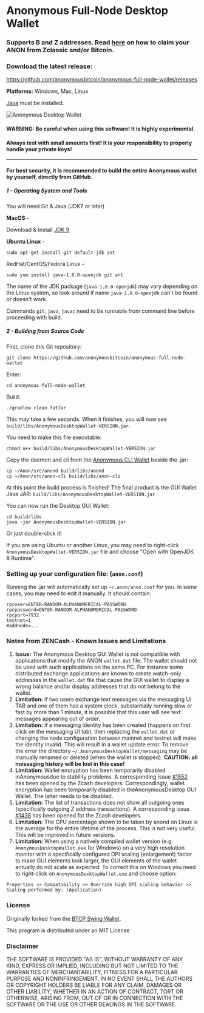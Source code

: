 # Anonymous Full-Node Desktop Wallet

### Supports B and Z addresses. Read [here](https://github.com/anonymousbitcoin/anonymous-full-node-wallet/blob/master/claim-anon.md) on how to claim your ANON from Zclassic and/or Bitcoin.

### Download the latest release:
https://github.com/anonymousbitcoin/anonymous-full-node-wallet/releases


**Platforms:** Windows, Mac, Linux

[Java](https://java.com/en/download/) must be installed.


![Anonymous Desktop Wallet](https://github.com/anonymousbitcoin/anonymous-full-node-wallet/raw/master/docs/WalletPreview.png "Anonymous Desktop Wallet")


#### WARNING: Be careful when using this software! It is highly experimental.
#### Always test with small amounts first! It is your responsibility to properly handle your private keys!

---

#### For best security, it is recommended to build the entire Anonymous wallet by yourself, directly from GitHub.

##### 1 - Operating System and Tools

   You will need Git & Java (JDK7 or later)

   **MacOS -**

   Download & Install [JDK 9](http://www.oracle.com/technetwork/java/javase/downloads/jdk9-downloads-3848520.html)

   **Ubuntu Linux -**
   ```
   sudo apt-get install git default-jdk ant
   ```
   RedHat/CentOS/Fedora Linux -
   ```
   sudo yum install java-1.8.0-openjdk git ant
   ```
   The name of the JDK package (`java-1.8.0-openjdk`) may vary depending on the Linux system, so look around if name `java-1.8.0-openjdk` can't be found or doesn't work.

   Commands `git`, `java`, `javac` need to be runnable from command line
   before proceeding with build.

##### 2 - Building from Source Code

   First, clone this Git repository:
   ```
   git clone https://github.com/anonymousbitcoin/anonymous-full-node-wallet
   ```
   Enter:
   ```
   cd anonymous-full-node-wallet
   ```
   Build:
   ```
   ./gradlew clean fatJar
   ```
   This may take a few seconds. When it finishes, you will now see `build/libs/AnonymousDesktopWallet-VERSION.jar`.

   You need to make this file executable:
   ```
   chmod u+x build/libs/AnonymousDesktopWallet-VERSION.jar
   ```
   Copy the daemon and cli from the [Anonymous CLI Wallet](https://github.com/anonymousbitcoin/Anonymous) beside the .jar:
   ```
   cp ~/Anon/src/anond build/libs/anond
   cp ~/Anon/src/anon-cli build/libs/anon-cli
   ```
   At this point the build process is finished! The final product is the GUI Wallet Java JAR: `build/libs/AnonymousDesktopWallet-VERSION.jar`


   You can now run the Desktop GUI Wallet:

   ```
   cd build/libs
   java -jar AnonymousDesktopWallet-VERSION.jar
   ```

   Or just double-click it!


   If you are using Ubuntu or another Linux, you may need to
   right-click `AnonymousDesktopWallet-VERSION.jar` file and choose "Open with OpenJDK 8 Runtime".


### Setting up your configuration file: (`anon.conf`)

Running the .jar will automatically set up `~/.anon/anon.conf` for you. In some cases, you may need to edit it manually. It should contain:
```
rpcuser=ENTER-RANDOM-ALPHANUMERICAL-PASSWORD
rpcpassword=ENTER-RANDOM-ALPHANUMERICAL-PASSWORD
rpcport=7932
testnet=1
#addnode=...
```

### Notes from ZENCash - Known Issues and Limitations

1. **Issue:** The Anonymous Desktop GUI Wallet is not compatible with applications that modify the ANON `wallet.dat` file. The wallet should not be used
with such applications on the same PC. For instance some distributed exchange applications are known to create watch-only addresses in the
`wallet.dat` file that cause the GUI wallet to display a wrong balance and/or display addresses that do not belong to the wallet.
1. **Limitation:** if two users exchange text messages via the messaging UI TAB and one of them has a system clock, substantially running slow or fast by more than 1 minute, it is possible that this user will see text messages appearing out of order.
1. **Limitation:** if a messaging identity has been created (happens on first click on the messaging UI tab), then replacing the `wallet.dat` or changing the node configuration between mainnet and testnet will make the identity invalid. This will result in a wallet update error. To remove the error the directory `~/.AnonymousDesktopWallet/messaging` may be manually renamed or deleted (when the wallet is stopped). **CAUTION: all messaging history will be lost in this case!**
1. **Limitation:** Wallet encryption has been temporarily disabled inAnonymousdue to stability problems. A corresponding issue
[#1552](https://github.com/zcash/zcash/issues/1552) has been opened by the Zcash developers. Correspondingly,
wallet encryption has been temporarily disabled in theAnonymousDesktop GUI Wallet.
The latter needs to be disabled.
1. **Limitation:** The list of transactions does not show all outgoing ones (specifically outgoing Z address
transactions). A corresponding issue [#1438](https://github.com/zcash/zcash/issues/1438) has been opened
for the Zcash developers.
1. **Limitation:** The CPU percentage shown to be taken by anond on Linux is the average for the entire lifetime
of the process. This is not very useful. This will be improved in future versions.
1. **Limitation:** When using a natively compiled wallet version (e.g. `AnonymousDesktopWallet.exe` for Windows) on a
very high resolution monitor with a specifically configured DPI scaling (enlargement) factor to make GUI
elements look larger, the GUI elements of the wallet actually do not scale as expected. To correct this on
Windows you need to right-click on `AnonymousDesktopWallet.exe` and choose option:
```
Properties >> Compatibility >> Override high DPI scaling behavior >> Scaling performed by: (Application)
```



### License
Originally forked from the [BTCP Swing Wallet](https://github.com/BTCPrivate/bitcoin-private-full-node-wallet).

This program is distributed under an MIT License

### Disclaimer

THE SOFTWARE IS PROVIDED "AS IS", WITHOUT WARRANTY OF ANY KIND, EXPRESS OR
IMPLIED, INCLUDING BUT NOT LIMITED TO THE WARRANTIES OF MERCHANTABILITY,
FITNESS FOR A PARTICULAR PURPOSE AND NONINFRINGEMENT. IN NO EVENT SHALL THE
AUTHORS OR COPYRIGHT HOLDERS BE LIABLE FOR ANY CLAIM, DAMAGES OR OTHER
LIABILITY, WHETHER IN AN ACTION OF CONTRACT, TORT OR OTHERWISE, ARISING FROM,
OUT OF OR IN CONNECTION WITH THE SOFTWARE OR THE USE OR OTHER DEALINGS IN THE
SOFTWARE.
